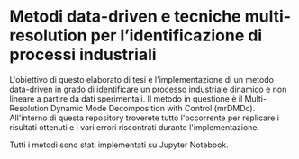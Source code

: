 # Metodi data-driven e tecniche multi-resolution per l’identificazione di processi industriali
L'obiettivo di questo elaborato di tesi è l'implementazione di un metodo data-driven in grado di identificare un processo industriale dinamico e non lineare a partire da dati sperimentali. Il metodo in questione è il Multi-Resolution Dynamic Mode Decomposition with Control (mrDMDc).
All'interno di questa repository troverete tutto l'occorrente per replicare i risultati ottenuti e i vari errori riscontrati durante l'implementazione.

Tutti i metodi sono stati implementati su Jupyter Notebook.
